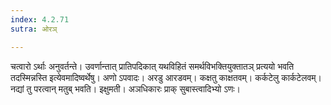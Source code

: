 ```yaml
---
index: 4.2.71
sutra: ओरञ्

---
```

चत्वारो ऽर्थाः अनुवर्तन्ते। उवर्णान्तात् प्रातिपदिकात् यथविहितं समर्थविभक्तियुक्तातञ् प्रत्ययो भवति तदस्मिन्नस्ति इत्येवमादिष्वर्थेषु। अणो ऽपवादः। अरडु आरडवम्। कक्षतु काक्षतवम्। कर्कटेलु कार्कटेलवम्। नद्यां तु परत्वान् मतुब् भवति। इक्षुमती। अञधिकारः प्राक् सुबास्त्वादिभ्यो ऽणः।